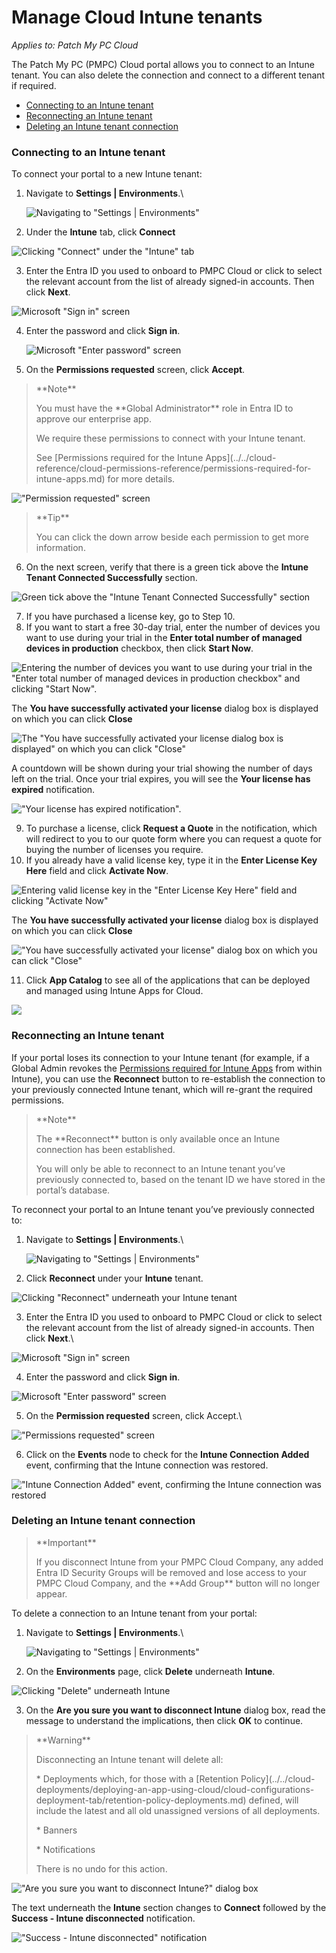 # Manage Cloud Intune tenants

_Applies to: Patch My PC Cloud_

The Patch My PC (PMPC) Cloud portal allows you to connect to an Intune tenant. You can also delete the connection and connect to a different tenant if required.

* [Connecting to an Intune tenant](manage-cloud-intune-tenants.md#connecting-to-an-intune-tenant)
* [Reconnecting an Intune tenant](manage-cloud-intune-tenants.md#reconnecting-an-intune-tenant)
* [Deleting an Intune tenant connection](manage-cloud-intune-tenants.md#deleting-an-intune-tenant-connection)

### Connecting to an Intune tenant

To connect your portal to a new Intune tenant:

1.  Navigate to **Settings | Environments**.\


    ![Navigating to "Settings | Environments"](/_images/image-(1732).png "Navigating to “Settings | Environments”")


2. Under the **Intune** tab, click **Connect**

![Clicking "Connect" under the "Intune" tab](/_images/image-(2701).png "Clicking “Connect” under the “Intune” tab")

3. Enter the Entra ID you used to onboard to PMPC Cloud or click to select the relevant account from the list of already signed-in accounts. Then click **Next**.

![Microsoft "Sign in" screen](/_images/image-(1472).png "Microsoft “Sign in” screen")



4.  Enter the password and click **Sign in**.

    ![Microsoft "Enter password" screen](/_images/image-(1473).png "Microsoft “Enter password” screen")


5. On the **Permissions requested** screen, click **Accept**.

<blockquote class="wp-block-quote">
<p>**Note**</p>
<p>You must have the **Global Administrator** role in Entra ID to approve our enterprise app.</p>
<p>We require these permissions to connect with your Intune tenant.</p>
<p>See [Permissions required for the Intune Apps](../../cloud-reference/cloud-permissions-reference/permissions-required-for-intune-apps.md) for more details.</p>
</blockquote>

!["Permission requested" screen](/_images/image-(341).png "“Permission requested” screen")

<blockquote class="wp-block-quote">
<p>**Tip**</p>
<p>You can click the down arrow beside each permission to get more information.</p>
</blockquote>

6. On the next screen, verify that there is a green tick above the **Intune Tenant Connected Successfully** section.

![Green tick above the "Intune Tenant Connected Successfully" section](/_images/image-(2705).png "Green tick above the &#x22;Intune Tenant Connected Successfully&#x22; section")

7. If you have purchased a license key, go to Step 10.
8. If you want to start a free 30-day trial, enter the number of devices you want to use during your trial in the **Enter total number of managed devices in production** checkbox, then click **Start Now**.&#x20;

![Entering the number of devices you want to use during your trial in the "Enter total number of managed devices in production checkbox" and clicking "Start Now".](/_images/image-(2707).png "Entering the number of devices you want to use during your trial in the &#x22;Enter total number of managed devices in production checkbox&#x22; and clicking &#x22;Start Now&#x22;.")

The **You have successfully activated your license** dialog box is displayed on which you can click **Close**

![The "You have successfully activated your license dialog box is displayed" on which you can click "Close"](/_images/image-(2708).png "The &#x22;You have successfully activated your license dialog box is displayed&#x22; on which you can click &#x22;Close&#x22;")

A countdown will be shown during your trial showing the number of days left on the trial. Once your trial expires, you will see the **Your license has expired** notification.

!["Your license has expired notification".](/_images/image-(2709).png "&#x22;Your license has expired notification&#x22;.")

9. To purchase a license, click **Request a Quote** in the notification, which will redirect to you to our quote form where you can request a quote for buying the number of licenses you require.
10. If you already have a valid license key, type it in the **Enter License Key Here** field and click **Activate Now**.

![Entering valid license key in the "Enter License Key Here" field and clicking "Activate Now"](/_images/image-(2710).png "Entering valid license key in the &#x22;Enter License Key Here&#x22; field and clicking &#x22;Activate Now&#x22;")

The **You have successfully activated your license** dialog box is displayed on which you can click **Close**

!["You have successfully activated your license" dialog box on which you can click "Close"](/_images/image-(2711).png "&#x22;You have successfully activated your license&#x22; dialog box on which you can click &#x22;Close&#x22;")

11. Click **App Catalog** to see all of the applications that can be deployed and managed using Intune Apps for Cloud.

![](/_images/image-(1736).png)

### Reconnecting an Intune tenant

If your portal loses its connection to your Intune tenant (for example, if a Global Admin revokes the [Permissions required for Intune Apps](../../cloud-reference/cloud-permissions-reference/permissions-required-for-intune-apps.md) from within Intune), you can use the **Reconnect** button to re-establish the connection to your previously connected Intune tenant, which will re-grant the required permissions.

<blockquote class="wp-block-quote">
<p>**Note**</p>
<p>The **Reconnect** button is only available once an Intune connection has been established.</p>
<p>You will only be able to reconnect to an Intune tenant you’ve previously connected to, based on the tenant ID we have stored in the portal’s database.</p>
</blockquote>

To reconnect your portal to an Intune tenant you’ve previously connected to:

1.  Navigate to **Settings | Environments**.\


    ![Navigating to "Settings | Environments"](/_images/image-(1738).png "Navigating to “Settings | Environments”")


2. Click **Reconnect** under your **Intune** tenant.

![Clicking "Reconnect" underneath your Intune tenant](/_images/image-(2570).png "Clicking &#x22;Reconnect&#x22; underneath your Intune tenant")

3. Enter the Entra ID you used to onboard to PMPC Cloud or click to select the relevant account from the list of already signed-in accounts. Then click **Next**.\


![Microsoft "Sign in" screen](/_images/image-(772).png "Microsoft “Sign in” screen")

4. Enter the password and click **Sign in**.

![Microsoft "Enter password" screen](/_images/image-(773).png "Microsoft “Enter password” screen")

5. On the **Permission requested** screen, click Accept.\


!["Permissions requested" screen](/_images/image-(774).png "“Permissions requested” screen")



6. Click on the **Events** node to check for the **Intune Connection Added** event, confirming that the Intune connection was restored.

!["Intune Connection Added" event, confirming the Intune connection was restored](/_images/image-(775).png "“Intune Connection Added” event, confirming the Intune connection was restored")

### Deleting an Intune tenant connection

<blockquote class="wp-block-quote">
<p>**Important**</p>
<p>If you disconnect Intune from your PMPC Cloud Company, any added Entra ID Security Groups will be removed and lose access to your PMPC Cloud Company, and the **Add Group** button will no longer appear.</p>
</blockquote>

To delete a connection to an Intune tenant from your portal:

1.  Navigate to **Settings | Environments**.\


    ![Navigating to "Settings | Environments"](/_images/image-(1686).png "Navigating to “Settings | Environments”")


2. On the **Environments** page, click **Delete** underneath **Intune**.

![Clicking "Delete" underneath Intune](/_images/image-(2571).png "Clicking “Delete” underneath Intune")

3. On the **Are you sure you want to disconnect Intune** dialog box, read the message to understand the implications, then click **OK** to continue.

<blockquote class="wp-block-quote">
<p>**Warning**</p>
<p>Disconnecting an Intune tenant will delete all:</p>
<p>* Deployments which, for those with a [Retention Policy](../../cloud-deployments/deploying-an-app-using-cloud/cloud-configurations-deployment-tab/retention-policy-deployments.md) defined,  will include the latest and all old unassigned versions of all deployments.</p>
<p>* Banners</p>
<p>* Notifications</p>
<p>There is no undo for this action.</p>
</blockquote>

!["Are you sure you want to disconnect Intune?" dialog box](/_images/image-(1688).png "“Are you sure you want to disconnect Intune?” dialog box")

The text underneath the **Intune** section changes to **Connect** followed by the **Success - Intune  disconnected** notification.

!["Success - Intune disconnected" notification](/_images/image-(2572).png "“Success - Intune disconnected” notification")